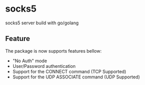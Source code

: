 # socks5
socks5 server build with go/golang

## Feature

The package is now supports features bellow:
* "No Auth" mode
* User/Password authentication
* Support for the CONNECT command (TCP Supported)
* Support for the UDP ASSOCIATE  command (UDP Supported)
